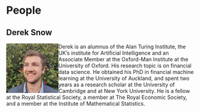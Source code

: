 # People

## Derek Snow

<img src="img/personal.jpg" align="left" width="140"/>

Derek is an alumnus of the Alan Turing Institute, the UK’s institute for Artificial Intelligence and an Associate Member at the Oxford-Man Institute at the University of Oxford. His research topic is on financial data science. He obtained his PhD in financial machine learning at the University of Auckland, and spent two years as a research scholar at the University of Cambridge and at New York University. He is a fellow at the Royal Statistical Society, a member at The Royal Economic Society, and a member at the Institute of Mathematical Statistics.

